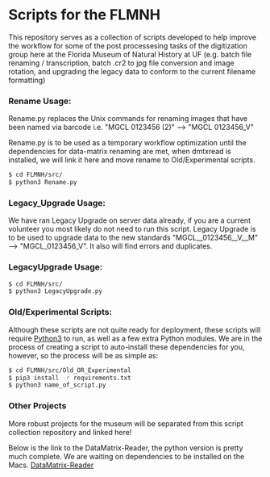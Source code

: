 # Scripts for the FLMNH
This repository serves as a collection of scripts developed to help improve the workflow for some of the post processesing tasks of the digitization group here at the Florida Museum of Natural History at UF (e.g. batch file renaming / transcription, batch .cr2 to jpg file conversion and image rotation, and upgrading the legacy data to conform to the current filename formatting)

### Rename Usage:
Rename.py replaces the Unix commands for renaming images that have been named via barcode i.e. "MGCL 0123456 (2)" --> "MGCL 0123456_V"

Rename.py is to be used as a temporary workflow optimization until the dependencies for data-matrix renaming are met, when dmtxread is installed, we will link it here and move rename to Old/Experimental scripts.

```sh
$ cd FLMNH/src/
$ python3 Rename.py
```

### Legacy_Upgrade Usage:
We have ran Legacy Upgrade on server data already, if you are a current volunteer you most likely do not need to run this script.
Legacy Upgrade is to be used to upgrade data to the new standards "MGCL__0123456__V__M" --> "MGCL_0123456_V". It also will find errors and duplicates.

### LegacyUpgrade Usage:
```sh
$ cd FLMNH/src/
$ python3 LegacyUpgrade.py
```

### Old/Experimental Scripts:

Although these scripts are not quite ready for deployment, these scripts will require [Python3](https://www.python.org/downloads/release/python-373/) to run, as well as a few extra Python modules. We are in the process of creating a script to auto-install these dependencies for you, however, so the process will be as simple as: 

```sh
$ cd FLMNH/src/Old_OR_Experimental
$ pip3 install -r requirements.txt
$ python3 name_of_script.py
```

### Other Projects
More robust projects for the museum will be separated from this script collection repository and linked here!  

Below is the link to the DataMatrix-Reader, the python version is pretty much complete.
We are waiting on dependencies to be installed on the Macs. 
[DataMatrix-Reader](https://github.com/aaronleopold/DataMatrix-Reader)

